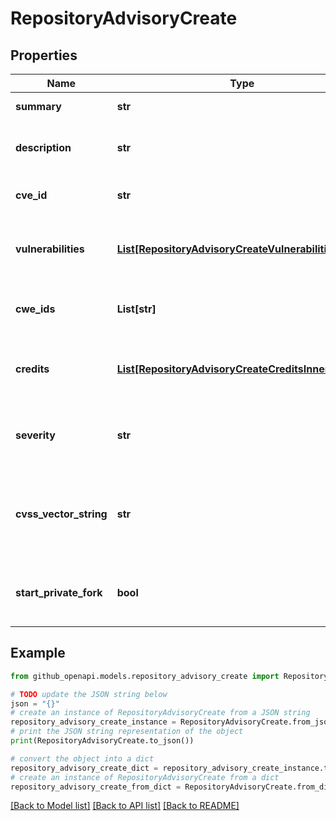 # RepositoryAdvisoryCreate


## Properties

Name | Type | Description | Notes
------------ | ------------- | ------------- | -------------
**summary** | **str** | A short summary of the advisory. | 
**description** | **str** | A detailed description of what the advisory impacts. | 
**cve_id** | **str** | The Common Vulnerabilities and Exposures (CVE) ID. | [optional] 
**vulnerabilities** | [**List[RepositoryAdvisoryCreateVulnerabilitiesInner]**](RepositoryAdvisoryCreateVulnerabilitiesInner.md) | A product affected by the vulnerability detailed in a repository security advisory. | 
**cwe_ids** | **List[str]** | A list of Common Weakness Enumeration (CWE) IDs. | [optional] 
**credits** | [**List[RepositoryAdvisoryCreateCreditsInner]**](RepositoryAdvisoryCreateCreditsInner.md) | A list of users receiving credit for their participation in the security advisory. | [optional] 
**severity** | **str** | The severity of the advisory. You must choose between setting this field or &#x60;cvss_vector_string&#x60;. | [optional] 
**cvss_vector_string** | **str** | The CVSS vector that calculates the severity of the advisory. You must choose between setting this field or &#x60;severity&#x60;. | [optional] 
**start_private_fork** | **bool** | Whether to create a temporary private fork of the repository to collaborate on a fix. | [optional] [default to False]

## Example

```python
from github_openapi.models.repository_advisory_create import RepositoryAdvisoryCreate

# TODO update the JSON string below
json = "{}"
# create an instance of RepositoryAdvisoryCreate from a JSON string
repository_advisory_create_instance = RepositoryAdvisoryCreate.from_json(json)
# print the JSON string representation of the object
print(RepositoryAdvisoryCreate.to_json())

# convert the object into a dict
repository_advisory_create_dict = repository_advisory_create_instance.to_dict()
# create an instance of RepositoryAdvisoryCreate from a dict
repository_advisory_create_from_dict = RepositoryAdvisoryCreate.from_dict(repository_advisory_create_dict)
```
[[Back to Model list]](../README.md#documentation-for-models) [[Back to API list]](../README.md#documentation-for-api-endpoints) [[Back to README]](../README.md)


